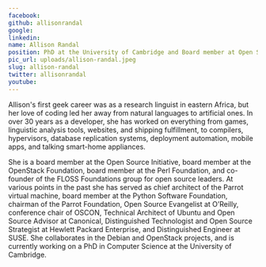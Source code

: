 ```yaml
---
facebook: 
github: allisonrandal
google: 
linkedin: 
name: Allison Randal
position: PhD at the University of Cambridge and Board member at Open Source Initiative.
pic_url: uploads/allison-randal.jpeg
slug: allison-randal
twitter: allisonrandal
youtube: 
---
```

<p>Allison&#39;s first geek career was as a research linguist in eastern Africa, but her love of coding led her away from natural languages to artificial ones. In over 30 years as a developer, she has worked on everything from games, linguistic analysis tools, websites, and shipping fulfillment, to compilers, hypervisors, database replication systems, deployment automation, mobile apps, and talking smart-home appliances.</p>

<p>She is a board member at the Open Source Initiative, board member at the OpenStack Foundation, board member at the Perl Foundation, and co-founder of the FLOSS Foundations group for open source leaders. At various points in the past she has served as chief architect of the Parrot virtual machine, board member at the Python Software Foundation, chairman of the Parrot Foundation, Open Source Evangelist at O&rsquo;Reilly, conference chair of OSCON, Technical Architect of Ubuntu and Open Source Advisor at Canonical, Distinguished Technologist and Open Source Strategist at Hewlett Packard Enterprise, and Distinguished Engineer at SUSE. She collaborates in the Debian and OpenStack projects, and is currently working on a PhD in Computer Science at the University of Cambridge.</p>
